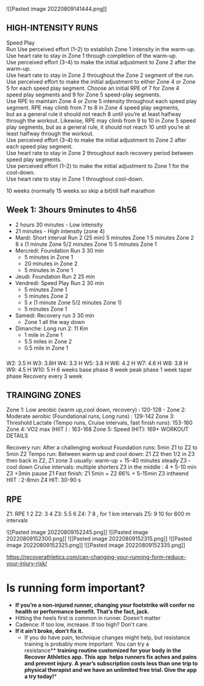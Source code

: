 
![[Pasted image 20220809141444.png]]
## HIGH-INTENSITY RUNS  
Speed Play  
Run Use perceived effort (1–2) to establish Zone 1 intensity in the warm-up.  
Use heart rate to stay in Zone 1 through completion of the warm-up.  
Use perceived effort (3–4) to make the initial adjustment to Zone 2 after the warm-up.  
Use heart rate to stay in Zone 2 throughout the Zone 2 segment of the run.  
Use perceived effort to make the initial adjustment to either Zone 4 or Zone 5 for each speed play segment. Choose an initial RPE of 7 for Zone 4  
speed play segments and 9 for Zone 5 speed-play segments.  
Use RPE to maintain Zone 4 or Zone 5 intensity throughout each speed play segment. RPE may climb from 7 to 8 in Zone 4 speed play segments,  
but as a general rule it should not reach 8 until you’re at least halfway through the workout. Likewise, RPE may climb from 9 to 10 in Zone 5 speed  
play segments, but as a general rule, it should not reach 10 until you’re at least halfway through the workout.  
Use perceived effort (3–4) to make the initial adjustment to Zone 2 after each speed play segment.  
Use heart rate to stay in Zone 2 throughout each recovery period between speed play segments.  
Use perceived effort (1–2) to make the initial adjustment to Zone 1 for the cool-down.  
Use heart rate to stay in Zone 1 throughout cool-down.  

 10 weeks (normally 15 weeks so skip a bit)till half marathon
## Week 1: 3hours 9minutes to 4h56 
- 2 hours 30 minutes - Low intensity
- 21 minutes - High intensity (zone 4)
- Mardi: Short interval Run 2 (25 min) 
	5 minutes Zone 1 
	5 minutes Zone 2 8 x (1 minute Zone 5/2 minutes Zone 1) 
	5 minutes Zone 1
- Mercredi: Foundation Run 3 30 min
	- 5 minutes in Zone 1 
	- 20 minutes in Zone 2
	- 5 minutes in Zone 1
- Jeudi: Foundation Run 2 25 min
- Vendredi: Speed Play Run 2 30 min
	- 5 minutes Zone 1 
	- 5 minutes Zone 2
	- 5 x (1 minute Zone 5/2 minutes Zone 1)
	- 5 minutes Zone 1
- Samedi: Recovery run 3 30 min
	- Zone 1 all the way down
- Dimanche: Long run 2: 11 Km
	- 1 mile in Zone 1
	- 5.5 miles in Zone 2
	- 0.5 mile in Zone 1

### 
W2: 3.5 H
W3:  3.8H
W4: 3.3 H
W5: 3.8 H
W6: 4.2 H
W7: 4.6 H
W8: 3.8 H
W9: 4.5 H
W10:  5 H
6 weeks base phase
8 week peak phase
1 week taper phase
Recovery every 3 week

## TRAINGING ZONES
Zone 1: Low areobic (warm up,cool down, recovery) : 120-128 - 
Zone 2: Moderate aerobic (Foundational runs, Long runs) : 129-142
Zone 3: Threshold Lactate (Tempo runs, Cruise intervals, fast finish runs): 153-160
Zone 4: VO2 max (HIIT ) : 163-168 
Zone 5: Speed (HIT): 169+
WORKOUT DETAILS


Recovery run: After a challenging workout
Foundation runs:  5min Z1 to Z2 to 5min Z2
Tempo run: Between warm up and cool down: Z1 Z2 then 1/2 in Z3 then back in Z2, Z1
zone 3 usually: warm-up + 15-40 minutes steady Z3 - cool down
Cruise intervals: multiple shorters Z3 in the middle :  4 * 5-10 min Z3 +3min pause Z1
Fast finish: Z1 5min + Z2 66% + 5-15min Z3 intheend
HIIT : 2-8min Z4
HIT: 30-90 s

## RPE
Z1: RPE 1 2
Z2: 3 4
Z3: 5.5 6
Z4:  7 8 , for 1 km intervals
Z5: 9 10 for 600 m intervals

![[Pasted image 20220809152245.png]]
![[Pasted image 20220809152300.png]]
![[Pasted image 20220809152315.png]]
![[Pasted image 20220809152325.png]]
![[Pasted image 20220809152335.png]]

https://recoverathletics.com/can-changing-your-running-form-reduce-your-injury-risk/
# Is running form important?
- **If you’re a non-injured runner, changing your footstrike will confer no health or performance benefit. That’s the fact, jack.**
- Hitting the heels first is common in runner. Doesn't matter
- Cadence: If too low, increase. If too high? Don't care.
- **If it ain’t broke, don’t fix it.**
	- If you do have pain, technique changes might help, but resistance training is probably more important  You can try a resistance** **training routine customized for your body in the Recover Athletics app. This app  helps runners fix aches and pains and prevent injury. A year’s subscription costs less than one trip to physical therapist and we have an unlimited free trial. Give the app a try today!***